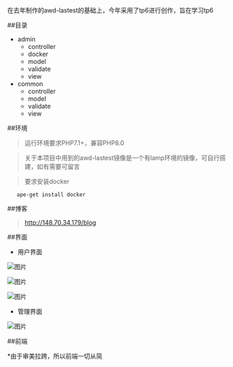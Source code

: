 在去年制作的awd-lastest的基础上，今年采用了tp6进行创作，旨在学习tp6

##目录
* admin
    * controller
    * docker
    * model
    * validate
    * view
* common
    * controller
    * model
    * validate
    * view
   
   

##环境
> 运行环境要求PHP7.1+，兼容PHP8.0

> 关于本项目中用到的awd-lastest镜像是一个有lamp环境的镜像，可自行搭建，如有需要可留言

> 要求安装docker


~~~
   ape-get install docker
~~~


##博客

> http://148.70.34.179/blog


##界面

* 用户界面



![图片](https://user-images.githubusercontent.com/78641812/116379890-09c4c680-a846-11eb-930b-5904b139ec01.png)


![图片](https://user-images.githubusercontent.com/78641812/116379972-206b1d80-a846-11eb-9bfb-f7caf8cdad2d.png)


![图片](https://user-images.githubusercontent.com/78641812/116380082-3842a180-a846-11eb-9278-c8206ca8602e.png)


* 管理界面


![图片](https://user-images.githubusercontent.com/78641812/116380230-58726080-a846-11eb-9b28-6fd895739ddf.png)


##前端


*由于审美拉跨，所以前端一切从简

